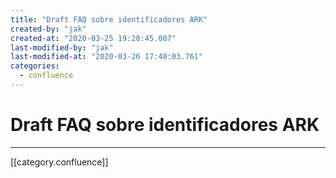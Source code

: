 ```yaml
---
title: "Draft FAQ sobre identificadores ARK"
created-by: "jak"
created-at: "2020-03-25 19:28:45.007"
last-modified-by: "jak"
last-modified-at: "2020-03-26 17:40:03.761"
categories:
  - confluence
---
```


# Draft FAQ sobre identificadores ARK


---

[[category.confluence]]
